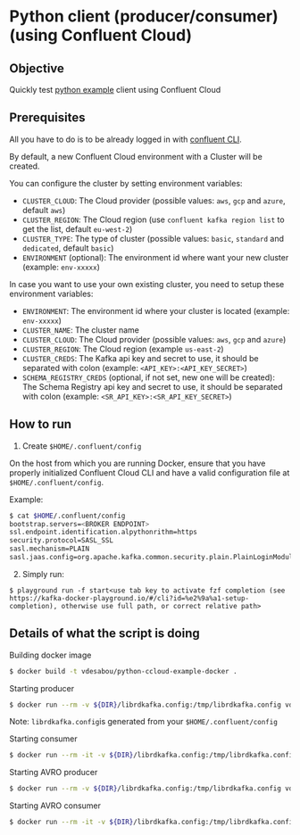 # Python client (producer/consumer) (using Confluent Cloud)

## Objective

Quickly test [python example](https://docs.confluent.io/platform/current/tutorials/examples/clients/docs/python.html#run-all-the-code-in-docker) client using Confluent Cloud

## Prerequisites

All you have to do is to be already logged in with [confluent CLI](https://docs.confluent.io/confluent-cli/current/overview.html#confluent-cli-overview).

By default, a new Confluent Cloud environment with a Cluster will be created.

You can configure the cluster by setting environment variables:

* `CLUSTER_CLOUD`: The Cloud provider (possible values: `aws`, `gcp` and `azure`, default `aws`)
* `CLUSTER_REGION`: The Cloud region (use `confluent kafka region list` to get the list, default `eu-west-2`)
* `CLUSTER_TYPE`: The type of cluster (possible values: `basic`, `standard` and `dedicated`, default `basic`)
* `ENVIRONMENT` (optional): The environment id where want your new cluster (example: `env-xxxxx`) 

In case you want to use your own existing cluster, you need to setup these environment variables:

* `ENVIRONMENT`: The environment id where your cluster is located (example: `env-xxxxx`) 
* `CLUSTER_NAME`: The cluster name
* `CLUSTER_CLOUD`: The Cloud provider (possible values: `aws`, `gcp` and `azure`)
* `CLUSTER_REGION`: The Cloud region (example `us-east-2`)
* `CLUSTER_CREDS`: The Kafka api key and secret to use, it should be separated with colon (example: `<API_KEY>:<API_KEY_SECRET>`)
* `SCHEMA_REGISTRY_CREDS` (optional, if not set, new one will be created): The Schema Registry api key and secret to use, it should be separated with colon (example: `<SR_API_KEY>:<SR_API_KEY_SECRET>`)

## How to run

1. Create `$HOME/.confluent/config`

On the host from which you are running Docker, ensure that you have properly initialized Confluent Cloud CLI and have a valid configuration file at `$HOME/.confluent/config`.

Example:

```bash
$ cat $HOME/.confluent/config
bootstrap.servers=<BROKER ENDPOINT>
ssl.endpoint.identification.alpythonrithm=https
security.protocol=SASL_SSL
sasl.mechanism=PLAIN
sasl.jaas.config=org.apache.kafka.common.security.plain.PlainLoginModule required username="<API KEY>" password="<API SECRET>";
```

2. Simply run:

```
$ playground run -f start<use tab key to activate fzf completion (see https://kafka-docker-playground.io/#/cli?id=%e2%9a%a1-setup-completion), otherwise use full path, or correct relative path>
```

## Details of what the script is doing

Building docker image

```bash
$ docker build -t vdesabou/python-ccloud-example-docker .
```

Starting producer

```bash
$ docker run --rm -v ${DIR}/librdkafka.config:/tmp/librdkafka.config vdesabou/python-ccloud-example-docker ./producer.py -f /tmp/librdkafka.config -t testpython
```

Note: `librdkafka.config`is generated from your `$HOME/.confluent/config`

Starting consumer

```bash
$ docker run --rm -it -v ${DIR}/librdkafka.config:/tmp/librdkafka.config vdesabou/python-ccloud-example-docker ./consumer.py -f /tmp/librdkafka.config -t testpython
```

Starting AVRO producer

```bash
$ docker run --rm -v ${DIR}/librdkafka.config:/tmp/librdkafka.config vdesabou/python-ccloud-example-docker ./producer.py -f /tmp/librdkafka.config -t testpythonavro
```

Starting AVRO consumer

```bash
$ docker run --rm -it -v ${DIR}/librdkafka.config:/tmp/librdkafka.config vdesabou/python-ccloud-example-docker ./consumer.py -f /tmp/librdkafka.config -t testpythonavro
```